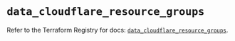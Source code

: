 # `data_cloudflare_resource_groups`

Refer to the Terraform Registry for docs: [`data_cloudflare_resource_groups`](https://registry.terraform.io/providers/cloudflare/cloudflare/5.4.0/docs/data-sources/resource_groups).
